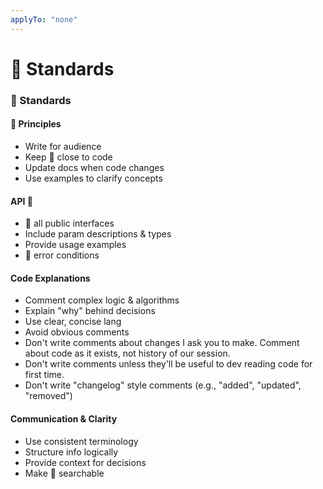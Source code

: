 ```yaml
---
applyTo: "none"
---
```


# 📝 Standards

### 📝 Standards

#### 📝 Principles

- Write for audience
- Keep 📝 close to code
- Update docs when code changes
- Use examples to clarify concepts

#### API 📝

- 📝 all public interfaces
- Include param descriptions & types
- Provide usage examples
- 📝 error conditions

#### Code Explanations

- Comment complex logic & algorithms
- Explain "why" behind decisions
- Use clear, concise lang
- Avoid obvious comments
- Don't write comments about changes I ask you to make. Comment about code as it exists, not history of our session.
- Don't write comments unless they'll be useful to dev reading code for first time.
- Don't write "changelog" style comments (e.g., "added", "updated", "removed")

#### Communication & Clarity

- Use consistent terminology
- Structure info logically
- Provide context for decisions
- Make 📝 searchable